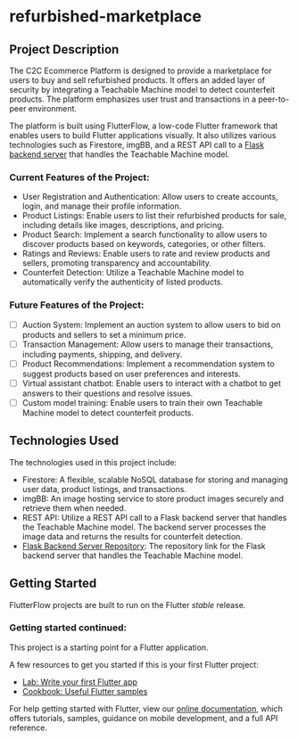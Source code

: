 # refurbished-marketplace

## Project Description
The C2C Ecommerce Platform is designed to provide a marketplace for users to buy and sell refurbished products. It offers an added layer of security by integrating a Teachable Machine model to detect counterfeit products. The platform emphasizes user trust and transactions in a peer-to-peer environment.

The platform is built using FlutterFlow, a low-code Flutter framework that enables users to build Flutter applications visually. It also utilizes various technologies such as Firestore, imgBB, and a REST API call to a [Flask backend server](https://github.com/phuchoang2603/teachable-machine-flask-API-server) that handles the Teachable Machine model.

### Current Features of the Project:
- User Registration and Authentication: Allow users to create accounts, login, and manage their profile information.
- Product Listings: Enable users to list their refurbished products for sale, including details like images, descriptions, and pricing.
- Product Search: Implement a search functionality to allow users to discover products based on keywords, categories, or other filters.
- Ratings and Reviews: Enable users to rate and review products and sellers, promoting transparency and accountability.
- Counterfeit Detection: Utilize a Teachable Machine model to automatically verify the authenticity of listed products.

### Future Features of the Project:
- [ ] Auction System: Implement an auction system to allow users to bid on products and sellers to set a minimum price.
- [ ] Transaction Management: Allow users to manage their transactions, including payments, shipping, and delivery.
- [ ] Product Recommendations: Implement a recommendation system to suggest products based on user preferences and interests.
- [ ] Virtual assistant chatbot: Enable users to interact with a chatbot to get answers to their questions and resolve issues.
- [ ] Custom model training: Enable users to train their own Teachable Machine model to detect counterfeit products.

## Technologies Used
The technologies used in this project include:

- Firestore: A flexible, scalable NoSQL database for storing and managing user data, product listings, and transactions.
- imgBB: An image hosting service to store product images securely and retrieve them when needed.
- REST API: Utilize a REST API call to a Flask backend server that handles the Teachable Machine model. The backend server processes the image data and returns the results for counterfeit detection.
- [Flask Backend Server Repository](https://github.com/phuchoang2603/teachable-machine-flask-API-server): The repository link for the Flask backend server that handles the Teachable Machine model.

## Getting Started

FlutterFlow projects are built to run on the Flutter _stable_ release.

### Getting started continued:

This project is a starting point for a Flutter application.

A few resources to get you started if this is your first Flutter project:

- [Lab: Write your first Flutter app](https://flutter.dev/docs/get-started/codelab)
- [Cookbook: Useful Flutter samples](https://flutter.dev/docs/cookbook)

For help getting started with Flutter, view our
[online documentation](https://flutter.dev/docs), which offers tutorials,
samples, guidance on mobile development, and a full API reference.
